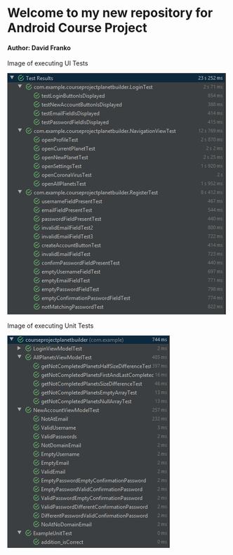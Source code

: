 # Welcome to my new repository for Android Course Project

#### Author: David Franko

Image of executing UI Tests

![UI Tests](/pics/ui_tests.png)

Image of executing Unit Tests

![Unit Tests](/pics/unit_tests.png)
